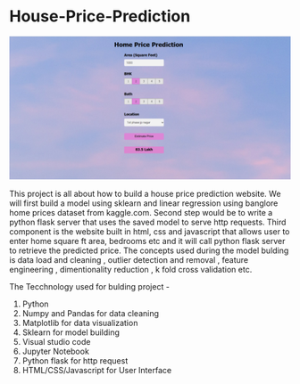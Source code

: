 # House-Price-Prediction
![Output](https://github.com/Pranoti-2002/House-Price-Prediction/blob/main/home_page.png) 


This project is all about  how to build a house price prediction website. We will first build a model using sklearn and linear regression using banglore home prices dataset from kaggle.com. Second step would be to write a python flask server that uses the saved model to serve http requests. Third component is the website built in html, css and javascript that allows user to enter home square ft area, bedrooms etc and it will call python flask server to retrieve the predicted price. The concepts 
used during the model bulding is data load and cleaning , outlier detection and removal , feature engineering , dimentionality reduction , k fold cross validation etc. 

The Tecchnology used for bulding project - 

1. Python
2. Numpy and Pandas for data cleaning
3. Matplotlib for data visualization
4. Sklearn for model building
5. Visual studio code 
6. Jupyter Notebook
7. Python flask for http request 
8. HTML/CSS/Javascript for User Interface 
